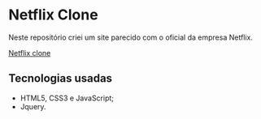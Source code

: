 # Netflix Clone

Neste repositório criei um site parecido com o oficial da empresa Netflix.

[Netflix clone](https://jvnyor.github.io/netflix-clone/)

## Tecnologias usadas
- HTML5, CSS3 e JavaScript;
- Jquery.
